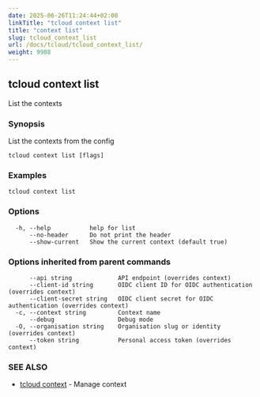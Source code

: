```yaml
---
date: 2025-06-26T11:24:44+02:00
linkTitle: "tcloud context list"
title: "context list"
slug: tcloud_context_list
url: /docs/tcloud/tcloud_context_list/
weight: 9988
---
```

## tcloud context list

List the contexts

### Synopsis

List the contexts from the config

```
tcloud context list [flags]
```

### Examples

```
tcloud context list
```

### Options

```
  -h, --help           help for list
      --no-header      Do not print the header
      --show-current   Show the current context (default true)
```

### Options inherited from parent commands

```
      --api string             API endpoint (overrides context)
      --client-id string       OIDC client ID for OIDC authentication (overrides context)
      --client-secret string   OIDC client secret for OIDC authentication (overrides context)
  -c, --context string         Context name
      --debug                  Debug mode
  -O, --organisation string    Organisation slug or identity (overrides context)
      --token string           Personal access token (overrides context)
```

### SEE ALSO

* [tcloud context](/docs/tcloud/tcloud_context/)	 - Manage context

